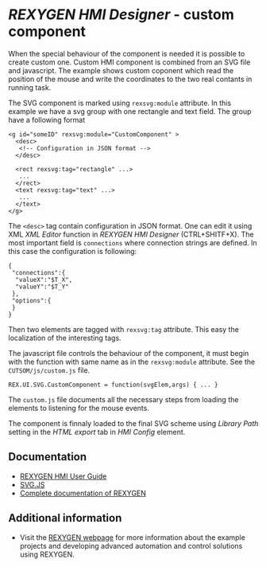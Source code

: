 *REXYGEN HMI Designer* - custom component
==================================

When the special behaviour of the component is needed it is possible to create custom one. Custom HMI component is 
combined from an SVG file and javascript. 
The example shows custom coponent which read the position of the mouse and write the coordinates to the two real contants in running task.

The SVG component is marked using `rexsvg:module` attribute. In this example we have a svg group with one rectangle and text field. The group have a following format
```
<g id="someID" rexsvg:module="CustomComponent" >
  <desc>
   <!-- Configuration in JSON format -->
  </desc>
  
  <rect rexsvg:tag="rectangle" ...>
   ...
  </rect>
  <text rexsvg:tag="text" ...>
   ...
  </text>
</g>
```
The `<desc>` tag contain configuration in JSON format. One can edit it using XML *XML Editor* function in *REXYGEN HMI Designer* (CTRL+SHITF+X). The most important field is `connections` where connection strings are defined. In this case the configuration is following:
```
{
 "connections":{
  "valueX":"$T_X",
  "valueY":"$T_Y"
 },
 "options":{
 }
}
```

Then two elements are tagged with `rexsvg:tag` attribute. This easy the localization of the interesting tags.

The javascript file controls the behaviour of the component, it must begin with the function with same name as in the `rexsvg:module` attribute. See the `CUTSOM/js/custom.js` file.

```
REX.UI.SVG.CustomComponent = function(svgElem,args) { ... }
```

The `custom.js` file documents all the necessary steps from loading the elements to listening for the mouse events.

The component is finnaly loaded to the final SVG scheme using *Library Path* setting in the *HTML export* tab in *HMI Config* element. 

## Documentation ##

- [REXYGEN HMI User Guide](https://www.rexygen.com/doc/PDF/ENGLISH/RexygenHMI_ENG.pdf)
- [SVG.JS](http://svgjs.com)
- [Complete documentation of REXYGEN](http://www.rexygen.com/documentation-and-support)

## Additional information ##

- Visit the [REXYGEN webpage](http://www.rexygen.com) 
for more information about the example projects and developing advanced 
automation and control solutions using REXYGEN.
